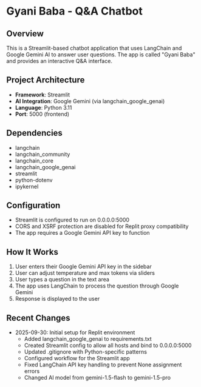 # Gyani Baba - Q&A Chatbot

## Overview
This is a Streamlit-based chatbot application that uses LangChain and Google Gemini AI to answer user questions. The app is called "Gyani Baba" and provides an interactive Q&A interface.

## Project Architecture
- **Framework**: Streamlit
- **AI Integration**: Google Gemini (via langchain_google_genai)
- **Language**: Python 3.11
- **Port**: 5000 (frontend)

## Dependencies
- langchain
- langchain_community
- langchain_core
- langchain_google_genai
- streamlit
- python-dotenv
- ipykernel

## Configuration
- Streamlit is configured to run on 0.0.0.0:5000
- CORS and XSRF protection are disabled for Replit proxy compatibility
- The app requires a Google Gemini API key to function

## How It Works
1. User enters their Google Gemini API key in the sidebar
2. User can adjust temperature and max tokens via sliders
3. User types a question in the text area
4. The app uses LangChain to process the question through Google Gemini
5. Response is displayed to the user

## Recent Changes
- 2025-09-30: Initial setup for Replit environment
  - Added langchain_google_genai to requirements.txt
  - Created Streamlit config to allow all hosts and bind to 0.0.0.0:5000
  - Updated .gitignore with Python-specific patterns
  - Configured workflow for the Streamlit app
  - Fixed LangChain API key handling to prevent None assignment errors
  - Changed AI model from gemini-1.5-flash to gemini-1.5-pro
